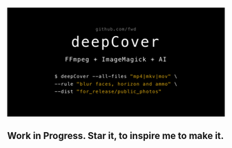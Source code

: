 ![line](https://github.com/fwd/deepCover/raw/main/cover.png)

## Work in Progress. Star it, to inspire me to make it. 

